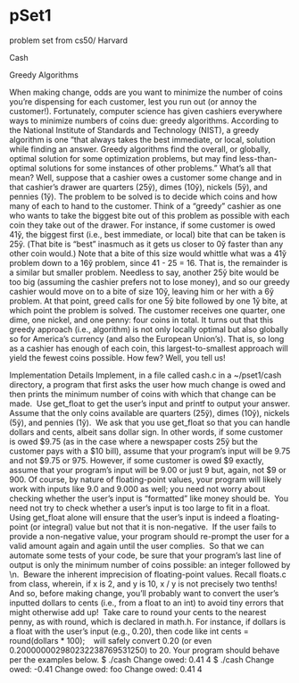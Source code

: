 # pSet1
problem set from cs50/ Harvard 

Cash

Greedy Algorithms

When making change, odds are you want to minimize the number of coins you’re dispensing for each customer, lest you run out (or annoy the customer!). Fortunately, computer science has given cashiers everywhere ways to minimize numbers of coins due: greedy algorithms.
According to the National Institute of Standards and Technology (NIST), a greedy algorithm is one “that always takes the best immediate, or local, solution while finding an answer. Greedy algorithms find the overall, or globally, optimal solution for some optimization problems, but may find less-than-optimal solutions for some instances of other problems.”
What’s all that mean? Well, suppose that a cashier owes a customer some change and in that cashier’s drawer are quarters (25ў), dimes (10ў), nickels (5ў), and pennies (1ў). The problem to be solved is to decide which coins and how many of each to hand to the customer. Think of a “greedy” cashier as one who wants to take the biggest bite out of this problem as possible with each coin they take out of the drawer. For instance, if some customer is owed 41ў, the biggest first (i.e., best immediate, or local) bite that can be taken is 25ў. (That bite is “best” inasmuch as it gets us closer to 0ў faster than any other coin would.) Note that a bite of this size would whittle what was a 41ў problem down to a 16ў problem, since 41 - 25 = 16. That is, the remainder is a similar but smaller problem. Needless to say, another 25ў bite would be too big (assuming the cashier prefers not to lose money), and so our greedy cashier would move on to a bite of size 10ў, leaving him or her with a 6ў problem. At that point, greed calls for one 5ў bite followed by one 1ў bite, at which point the problem is solved. The customer receives one quarter, one dime, one nickel, and one penny: four coins in total.
It turns out that this greedy approach (i.e., algorithm) is not only locally optimal but also globally so for America’s currency (and also the European Union’s). That is, so long as a cashier has enough of each coin, this largest-to-smallest approach will yield the fewest coins possible. How few? Well, you tell us!

Implementation Details
Implement, in a file called cash.c in a ~/pset1/cash directory, a program that first asks the user how much change is owed and then prints the minimum number of coins with which that change can be made.
	 Use get_float to get the user’s input and printf to output your answer. Assume that the only coins available are quarters (25ў), dimes (10ў), nickels (5ў), and pennies (1ў).
	 We ask that you use get_float so that you can handle dollars and cents, albeit sans dollar sign. In other words, if some customer is owed $9.75 (as in the case where a newspaper costs 25ў but the customer pays with a $10 bill), assume that your program’s input will be 9.75 and not $9.75 or 975. However, if some customer is owed $9 exactly, assume that your program’s input will be 9.00 or just 9 but, again, not $9 or 900. Of course, by nature of floating-point values, your program will likely work with inputs like 9.0 and 9.000 as well; you need not worry about checking whether the user’s input is “formatted” like money should be.
	 You need not try to check whether a user’s input is too large to fit in a float. Using get_float alone will ensure that the user’s input is indeed a floating-point (or integral) value but not that it is non-negative.
	 If the user fails to provide a non-negative value, your program should re-prompt the user for a valid amount again and again until the user complies.
	 So that we can automate some tests of your code, be sure that your program’s last line of output is only the minimum number of coins possible: an integer followed by \n.
	 Beware the inherent imprecision of floating-point values. Recall floats.c from class, wherein, if x is 2, and y is 10, x / y is not precisely two tenths! And so, before making change, you’ll probably want to convert the user’s inputted dollars to cents (i.e., from a float to an int) to avoid tiny errors that might otherwise add up!
	 Take care to round your cents to the nearest penny, as with round, which is declared in math.h. For instance, if dollars is a float with the user’s input (e.g., 0.20), then code like int cents = round(dollars * 100);
	   will safely convert 0.20 (or even 0.200000002980232238769531250) to 20.
Your program should behave per the examples below.
$ ./cash
Change owed: 0.41
4
$ ./cash
Change owed: -0.41
Change owed: foo
Change owed: 0.41
4
